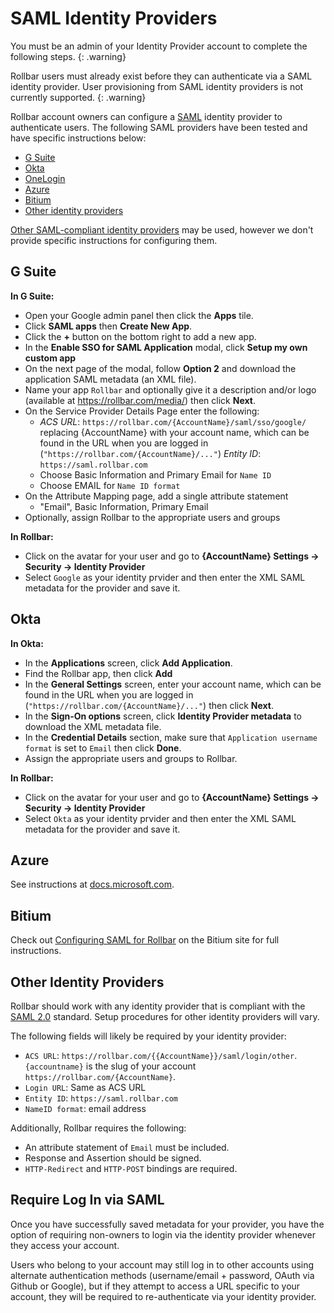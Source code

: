 # SAML Identity Providers

You must be an admin of your Identity Provider account to complete the following steps.
{: .warning}

Rollbar users must already exist before they can authenticate via a SAML identity provider. User provisioning from SAML identity providers is not currently supported.
{: .warning}

Rollbar account owners can configure a [SAML](https://en.wikipedia.org/wiki/Security_Assertion_Markup_Language) identity provider to authenticate users.  The following SAML providers have been tested and have specific instructions below:

* [G Suite](#g-suite)
* [Okta](#okta)
* [OneLogin](/docs/onelogin/)
* [Azure](#azure)
* [Bitium](#bitium)
* [Other identity providers](#other-identity-providers)

[Other SAML-compliant identity providers](#others) may be used, however we don't provide specific instructions for configuring them.

## G Suite

**In G Suite:**

* Open your Google admin panel then click the **Apps** tile.
* Click **SAML apps** then **Create New App**.
* Click the **+** button on the bottom right to add a new app.
* In the **Enable SSO for SAML Application** modal, click **Setup my own custom app**
* On the next page of the modal, follow **Option 2** and download the application SAML metadata (an XML file).
* Name your app `Rollbar` and optionally give it a description and/or logo (available at https://rollbar.com/media/)  then click **Next**.
* On the Service Provider Details Page enter the following:
   * _ACS URL_: `https://rollbar.com/{AccountName}/saml/sso/google/` replacing {AccountName} with your account name, which can be found in the URL when you are logged in (`"https://rollbar.com/{AccountName}/..."`)
   _Entity ID_: `https://saml.rollbar.com`
   * Choose Basic Information and Primary Email for `Name ID`
   * Choose EMAIL for `Name ID format`
* On the Attribute Mapping page, add a single attribute statement
   * "Email", Basic Information, Primary Email
* Optionally, assign Rollbar to the appropriate users and groups

**In Rollbar:**

* Click on the avatar for your user and go to **{AccountName} Settings -> Security -> Identity Provider**
* Select `Google` as your identity prvider and then enter the XML SAML metadata for the provider and save it.

## Okta

**In Okta:**

* In the **Applications** screen, click **Add Application**.
* Find the Rollbar app, then click **Add**
* In the **General Settings** screen, enter your account name, which can be found in the URL when you are logged in (`"https://rollbar.com/{AccountName}/..."`) then click **Next**.
* In the **Sign-On options** screen, click **Identity Provider metadata** to download the XML metadata file.
* In the **Credential Details** section, make sure that `Application username format` is set to `Email` then click **Done**.
* Assign the appropriate users and groups to Rollbar.

**In Rollbar:**

* Click on the avatar for your user and go to **{AccountName} Settings -> Security -> Identity Provider**
* Select `Okta` as your identity prvider and then enter the XML SAML metadata for the provider and save it.

## Azure

See instructions at [docs.microsoft.com](https://docs.microsoft.com/en-us/azure/active-directory/active-directory-saas-rollbar-tutorial).


## Bitium

Check out [Configuring SAML for Rollbar](https://support.bitium.com/administration/saml-rollbar/) on the Bitium site for full instructions.

## Other Identity Providers

Rollbar should work with any identity provider that is compliant with the [SAML 2.0](https://en.wikipedia.org/wiki/Security_Assertion_Markup_Language) standard.  Setup procedures for other identity providers will vary.

The following fields will likely be required by your identity provider:

* `ACS URL`: `https://rollbar.com/{{AccountName}}/saml/login/other`. `{accountname}` is the slug of your account  `https://rollbar.com/{AccountName}`.
* `Login URL`: Same as ACS URL
* `Entity ID`: `https://saml.rollbar.com`
* `NameID format`: email address

Additionally, Rollbar requires the following:

* An attribute statement of `Email` must be included.
* Response and Assertion should be signed.
* `HTTP-Redirect` and `HTTP-POST` bindings are required. 

## Require Log In via SAML

Once you have successfully saved metadata for your provider, you have the option of requiring non-owners to login via the identity provider whenever they access your account.  

Users who belong to your account may still log in to other accounts using alternate authentication methods (username/email + password, OAuth via Github or Google), but if they attempt to access a URL specific to your account, they will be required to re-authenticate via your identity provider.
